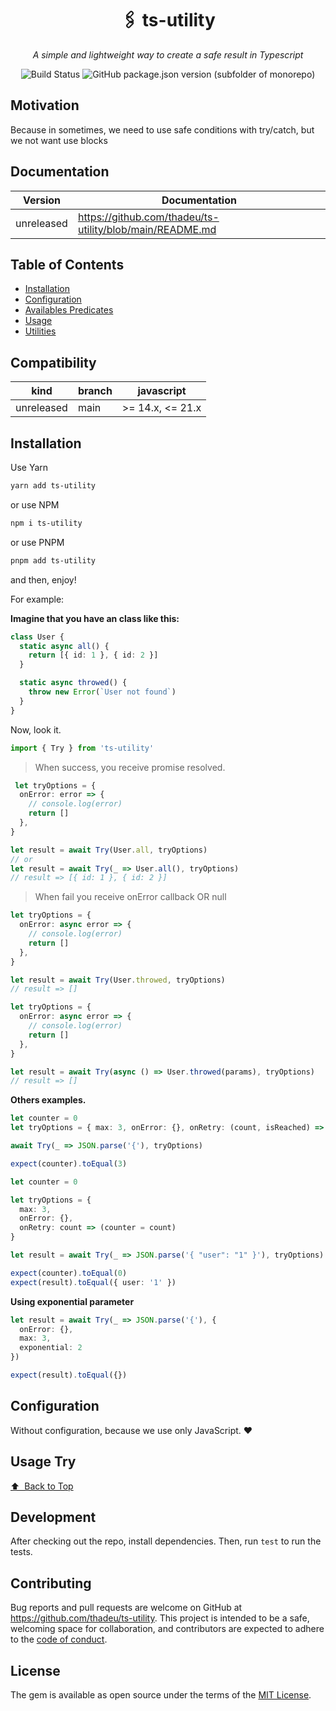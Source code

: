 <p align="center">
  <h1 align="center">🖇️ ts-utility</h1>
  <p align="center"><i>A simple and lightweight way to create a safe result in Typescript</i></p>
</p>

<p align="center">
  <a style="width: auto; text-decoration: none;" href="https://github.com/thadeu/ts-utility/actions/workflows/ci.yml">
    <img alt="Build Status" src="https://github.com/thadeu/ts-utility/actions/workflows/ci.yml/badge.svg">
  </a>

  <a style="width: auto; text-decoration: none;" href="https://github.com/thadeu/ts-utility/actions/workflows/ci.yml">
    <img alt="GitHub package.json version (subfolder of monorepo)" src="https://img.shields.io/github/package-json/v/thadeu/ts-utility">
  </a>
</span>


## Motivation

Because in sometimes, we need to use safe conditions with try/catch, but we not want use blocks

## Documentation <!-- omit in toc -->

Version    | Documentation
---------- | -------------
unreleased | https://github.com/thadeu/ts-utility/blob/main/README.md

## Table of Contents <!-- omit in toc -->
  - [Installation](#installation)
  - [Configuration](#configuration)
  - [Availables Predicates](#availables-predicates)
  - [Usage](#usage)
  - [Utilities](#utilities)

## Compatibility

| kind           | branch  | javascript         |
| -------------- | ------- | ------------------ |
| unreleased     | main    | >= 14.x, <= 21.x |

## Installation

Use Yarn

```bash
yarn add ts-utility
```

or use NPM

```bash
npm i ts-utility
```

or use PNPM

```bash
pnpm add ts-utility
```

and then, enjoy!

For example:

**Imagine that you have an class like this:**

```ts
class User {
  static async all() {
    return [{ id: 1 }, { id: 2 }]
  }

  static async throwed() {
    throw new Error(`User not found`)
  }
}
```

Now, look it.

```ts
import { Try } from 'ts-utility'
```

> When success, you receive promise resolved.

```ts
 let tryOptions = {
  onError: error => {
    // console.log(error)
    return []
  },
}

let result = await Try(User.all, tryOptions)
// or
let result = await Try(_ => User.all(), tryOptions)
// result => [{ id: 1 }, { id: 2 }]
```

> When fail you receive onError callback OR null

```ts
let tryOptions = {
  onError: async error => {
    // console.log(error)
    return []
  },
}

let result = await Try(User.throwed, tryOptions)
// result => []
```

```ts
let tryOptions = {
  onError: async error => {
    // console.log(error)
    return []
  },
}

let result = await Try(async () => User.throwed(params), tryOptions)
// result => []
```

**Others examples.**

```ts
let counter = 0
let tryOptions = { max: 3, onError: {}, onRetry: (count, isReached) => (counter = count) }

await Try(_ => JSON.parse('{'), tryOptions)

expect(counter).toEqual(3)
```

```ts
let counter = 0

let tryOptions = {
  max: 3,
  onError: {},
  onRetry: count => (counter = count)
}

let result = await Try(_ => JSON.parse('{ "user": "1" }'), tryOptions)

expect(counter).toEqual(0)
expect(result).toEqual({ user: '1' })
```

**Using exponential parameter**

```ts
let result = await Try(_ => JSON.parse('{'), {
  onError: {},
  max: 3,
  exponential: 2 
})

expect(result).toEqual({})
```

## Configuration

Without configuration, because we use only JavaScript. ❤️

## Usage Try

[⬆️ &nbsp;Back to Top](#table-of-contents-)

## Development

After checking out the repo, install dependencies. Then, run `test` to run the tests.

## Contributing

Bug reports and pull requests are welcome on GitHub at https://github.com/thadeu/ts-utility. This project is intended to be a safe, welcoming space for collaboration, and contributors are expected to adhere to the [code of conduct](https://github.com/thadeu/ts-utility/blob/master/CODE_OF_CONDUCT.md).


## License

The gem is available as open source under the terms of the [MIT License](https://opensource.org/licenses/MIT).
